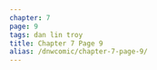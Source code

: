```yaml
---
chapter: 7
page: 9
tags: dan lin troy
title: Chapter 7 Page 9
alias: /dnwcomic/chapter-7-page-9/
---
```

